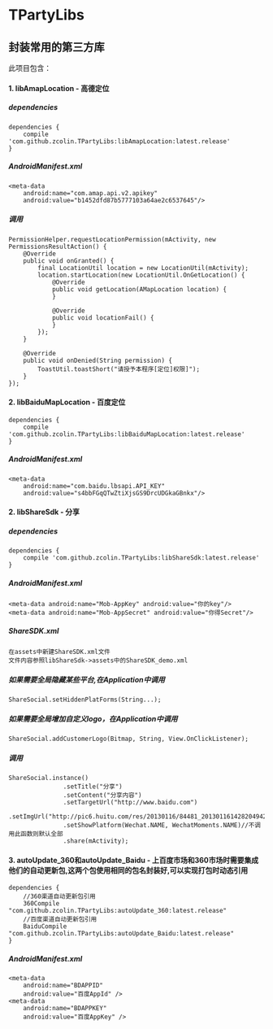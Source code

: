 # TPartyLibs
## 封装常用的第三方库
此项目包含：

#### 1. libAmapLocation - 高德定位 
##### dependencies
```
dependencies {
    compile 'com.github.zcolin.TPartyLibs:libAmapLocation:latest.release'
}
```
##### AndroidManifest.xml
```
<meta-data
    android:name="com.amap.api.v2.apikey"
    android:value="b1452dfd87b5777103a64ae2c6537645"/>
```
##### 调用  
```
PermissionHelper.requestLocationPermission(mActivity, new PermissionsResultAction() {
    @Override
    public void onGranted() {
        final LocationUtil location = new LocationUtil(mActivity);
        location.startLocation(new LocationUtil.OnGetLocation() {
            @Override
            public void getLocation(AMapLocation location) {
            }

            @Override
            public void locationFail() {
            }
        });
    }

    @Override
    public void onDenied(String permission) {
        ToastUtil.toastShort("请授予本程序[定位]权限]");
    }
});    
```
#### 2.  libBaiduMapLocation - 百度定位
```
dependencies {
    compile 'com.github.zcolin.TPartyLibs:libBaiduMapLocation:latest.release'
}
```
##### AndroidManifest.xml
```
<meta-data
    android:name="com.baidu.lbsapi.API_KEY"
    android:value="s4bbFGqQTwZtiXjsGS9DrcUDGkaGBnkx"/>
```


#### 2.  libShareSdk - 分享 
##### dependencies
```
dependencies {
    compile 'com.github.zcolin.TPartyLibs:libShareSdk:latest.release'
}
```
##### AndroidManifest.xml
```
<meta-data android:name="Mob-AppKey" android:value="你的key"/>
<meta-data android:name="Mob-AppSecret" android:value="你得Secret"/>
```
##### ShareSDK.xml
```
在assets中新建ShareSDK.xml文件
文件内容参照libShareSdk->assets中的ShareSDK_demo.xml
```

##### 如果需要全局隐藏某些平台,在Application中调用
```
ShareSocial.setHiddenPlatForms(String...);
```

##### 如果需要全局增加自定义logo，在Application中调用
```
ShareSocial.addCustomerLogo(Bitmap, String, View.OnClickListener);
```

##### 调用    
```
ShareSocial.instance()
               .setTitle("分享")
               .setContent("分享内容")
               .setTargetUrl("http://www.baidu.com")
               .setImgUrl("http://pic6.huitu.com/res/20130116/84481_20130116142820494200_1.jpg")
               .setShowPlatform(Wechat.NAME, WechatMoments.NAME)//不调用此函数则默认全部
               .share(mActivity);
```
#### 3. autoUpdate_360和autoUpdate_Baidu - 上百度市场和360市场时需要集成他们的自动更新包,这两个包使用相同的包名封装好,可以实现打包时动态引用
```
dependencies {
    //360渠道自动更新包引用
    360Compile "com.github.zcolin.TPartyLibs:autoUpdate_360:latest.release"
    //百度渠道自动更新包引用
    BaiduCompile "com.github.zcolin.TPartyLibs:autoUpdate_Baidu:latest.release"
}
```

##### AndroidManifest.xml
```
<meta-data
    android:name="BDAPPID"
    android:value="百度AppId" />
<meta-data
    android:name="BDAPPKEY"
    android:value="百度AppKey" />
```

